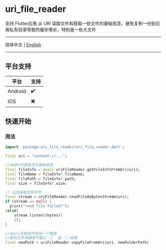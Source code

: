 # uri_file_reader

支持 Flutter应用 从 URI 读取文件和获取一些文件的基础信息，避免复制一份到应用私有目录导致的缓存增长，特别是一些大文件

---

简体中文 | [English](./README-EN.md)

---

## 平台支持

| 平台    | 支持  |
| ------- |:----|
| Android | ✔️  |
| IOS     | ✖️  |

## 快速开始

### 用法

```dart
import 'package:uri_file_reader/uri_file_reader.dart';

final uri = "content://...";

//从URI中获取文件基础信息
final fileInfo = await uriFileReader.getFileInfoFromUri(uri);
final fileName = fileInfo?.fileName;
final filePath = fileInfo?.path;
final size = fileInfo?.size;

// 以流读取文件字节
final stream = uriFileReader.readFileAsBytesStream(uri);
if (stream == null) {
  print("read file failed!");
}else{
    stream.listen((bytes){
    });
}

//从uri复制文件到另一个路径
//新的文件夹路径不能以 '/' 或 '\'结尾
final newPath = uriFileReader.copyFileFromUri(uri, newFolderPath)

```